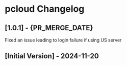 # pcloud Changelog

## [1.0.1] - {PR_MERGE_DATE}
Fixed an issue leading to login failure if using US server

## [Initial Version] - 2024-11-20
